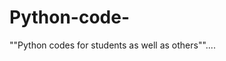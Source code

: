 # Python-code-

""Python codes for students as well as others""....

















































































